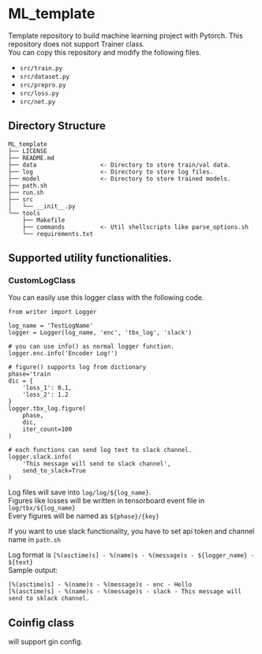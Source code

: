 # ML_template  
Template repository to build machine learning project with Pytorch.
This repository does not support Trainer class.  
You can copy this repository and modify the following files.  
- `src/train.py`
- `src/dataset.py`
- `src/prepro.py`
- `src/loss.py`
- `src/net.py`


## Directory Structure
```
ML_template
├── LICENSE
├── README.md
├── data                  <- Directory to store train/val data.
├── log                   <- Directory to store log files.
├── model                 <- Directory to store trained models.
├── path.sh                
├── run.sh                 
├── src                    
│   └── __init__.py
└── tools
    ├── Makefile
    ├── commands          <- Util shellscripts like parse_options.sh
    └── requirements.txt  
```

## Supported utility functionalities.
### CustomLogClass
You can easily use this logger class with the following code.

```
from writer import Logger

log_name = 'TestLogName'
logger = Logger(log_name, 'enc', 'tbx_log', 'slack')

# you can use info() as normal logger function.
logger.enc.info('Encoder Log!')

# figure() supports log from dictionary
phase='train
dic = {
    'loss_1': 0.1,
    'loss_2': 1.2
}
logger.tbx_log.figure(
    phase,
    dic,
    iter_count=100
)

# each functions can send log text to slack channel.
logger.slack.info(
    'This message will send to slack channel',
    send_to_slack=True
)
```
Log files will save into `log/log/${log_name}`.  
Figures like losses will be written in tensorboard event file in `log/tbx/${log_name}`  
Every figures will be named as `${phase}/{key}`
  
If you want to use slack functionality, you have to set
api token and channel name in `path.sh`

Log format is `[%(asctime)s] - %(name)s - %(message)s - ${logger_name} - ${text}`  
Sample output:
```
[%(asctime)s] - %(name)s - %(message)s - enc - Hello
[%(asctime)s] - %(name)s - %(message)s - slack - This message will send to sklack channel.
```

## Coinfig class
will support gin config.
